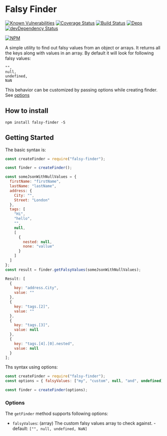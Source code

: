 # Falsy Finder

[![Known Vulnerabilities](https://snyk.io/test/github/montumodi/falsy-finder/badge.svg)](https://snyk.io/test/github/montumodi/falsy-finder)
[![Coverage Status](https://coveralls.io/repos/github/montumodi/falsy-finder/badge.svg?branch=master)](https://coveralls.io/github/montumodi/falsy-finder?branch=master)
[![Build Status](https://travis-ci.org/montumodi/falsy-finder.svg?branch=master)](https://travis-ci.org/montumodi/falsy-finder)
[![Deps](https://david-dm.org/montumodi/falsy-finder.svg)](https://david-dm.org/montumodi/falsy-finder#info=dependencies)
[![devDependency Status](https://david-dm.org/montumodi/falsy-finder/dev-status.svg)](https://david-dm.org/montumodi/falsy-finder#info=devDependencies)

[![NPM](https://nodei.co/npm/falsy-finder.png?downloads=true)](https://www.npmjs.com/package/falsy-finder/)

A simple utility to find out falsy values from an object or arrays. It returns all the keys along with values in an array. By default it will look for following falsy values:

```
"",
null,
undefined,
NaN
```

This behavior can be customized by passing options while creating finder. See [options](#options)

## How to install

```
npm install falsy-finder -S
```

## Getting Started

The basic syntax is:

```js
const createFinder = require("falsy-finder");

const finder = createFinder();

const someJsonWithNullValues = {
  firstName: "firstName",
  lastName: "lastName",
  address: {
    City: "",
    Street: "London"
  },
  tags: [
    "Hi",
    "hello",
    "",
    null,
    [
      {
        nested: null,
        none: "vallue"
      }
    ]
  ]
};
const result = finder.getFalsyValues(someJsonWithNullValues);

Result: [
  {
    key: "address.City",
    value: ""
  },
  {
    key: "tags.[2]",
    value: ""
  },
  {
    key: "tags.[3]",
    value: null
  },
  {
    key: "tags.[4].[0].nested",
    value: null
  }
];
```

Ths syntax using options:

```js
const createFinder = require("falsy-finder");
const options = { falsyValues: ["my", "custom", null, "and", undefined] };

const finder = createFinder(options);
```

### Options

The `getFinder` method supports following options:

* `falsyValues`: (array) The custom falsy values array to check against. - default: `["", null, undefined, NaN]`
